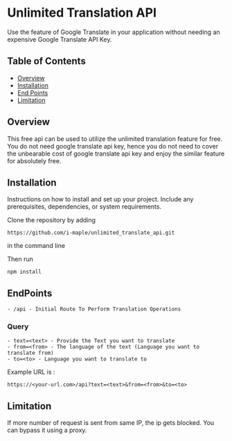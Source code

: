 # Unlimited Translation API 

Use the feature of Google Translate in your application without needing an expensive Google Translate API Key.

## Table of Contents

- [Overview](#overview)
- [Installation](#installation)
- [End Points](#endpoints)
- [Limitation](#Limitation)

## Overview

This free api can be used to utilize the unlimited translation feature for free. You do not need google translate api key, hence you do not need to cover the unbearable cost of google translate api key and enjoy the similar feature for absolutely free. 

## Installation

Instructions on how to install and set up your project. Include any prerequisites, dependencies, or system requirements.

Clone the repository by adding 
```shell
https://github.com/i-maple/unlimited_translate_api.git 
```
in the command line

Then run
```shell
npm install
```

## EndPoints
```shell
- /api - Initial Route To Perform Translation Operations
```

### Query

```
- text=<text> - Provide the Text you want to translate
- from=<from> - The language of the text (Language you want to translate from)
- to=<to> - Language you want to translate to
```
Example URL is : 
```
https://<your-url.com>/api?text=<text>&from=<from>&to=<to>
```
## Limitation

If more number of request is sent from same IP, the ip gets blocked. 
You can bypass it using a proxy.